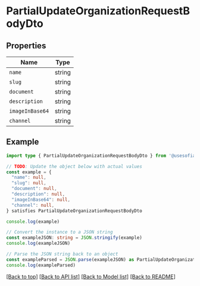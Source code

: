 
# PartialUpdateOrganizationRequestBodyDto


## Properties

Name | Type
------------ | -------------
`name` | string
`slug` | string
`document` | string
`description` | string
`imageInBase64` | string
`channel` | string

## Example

```typescript
import type { PartialUpdateOrganizationRequestBodyDto } from '@usesofia/pegasus-core-api-sdk'

// TODO: Update the object below with actual values
const example = {
  "name": null,
  "slug": null,
  "document": null,
  "description": null,
  "imageInBase64": null,
  "channel": null,
} satisfies PartialUpdateOrganizationRequestBodyDto

console.log(example)

// Convert the instance to a JSON string
const exampleJSON: string = JSON.stringify(example)
console.log(exampleJSON)

// Parse the JSON string back to an object
const exampleParsed = JSON.parse(exampleJSON) as PartialUpdateOrganizationRequestBodyDto
console.log(exampleParsed)
```

[[Back to top]](#) [[Back to API list]](../README.md#api-endpoints) [[Back to Model list]](../README.md#models) [[Back to README]](../README.md)



